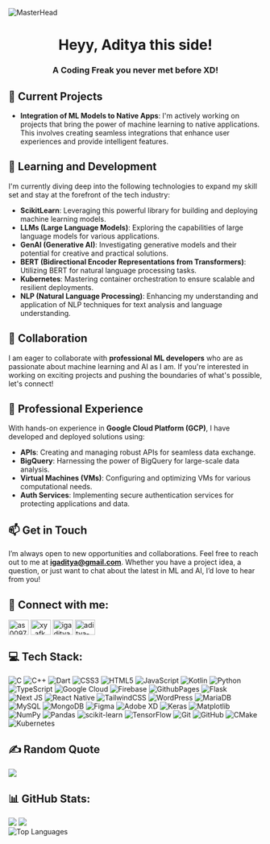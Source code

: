 ![MasterHead](https://user-images.githubusercontent.com/74038190/213866269-5d00981c-7c98-46d7-8a8e-16f462f15227.gif)
<h1 align="center">Heyy, Aditya this side!</h1>
<h3 align="center">A Coding Freak you never met before XD!</h3>

## 🔭 Current Projects
- **Integration of ML Models to Native Apps**: I'm actively working on projects that bring the power of machine learning to native applications. This involves creating seamless integrations that enhance user experiences and provide intelligent features.

## 🌱 Learning and Development
I'm currently diving deep into the following technologies to expand my skill set and stay at the forefront of the tech industry:
- **ScikitLearn**: Leveraging this powerful library for building and deploying machine learning models.
- **LLMs (Large Language Models)**: Exploring the capabilities of large language models for various applications.
- **GenAI (Generative AI)**: Investigating generative models and their potential for creative and practical solutions.
- **BERT (Bidirectional Encoder Representations from Transformers)**: Utilizing BERT for natural language processing tasks.
- **Kubernetes**: Mastering container orchestration to ensure scalable and resilient deployments.
- **NLP (Natural Language Processing)**: Enhancing my understanding and application of NLP techniques for text analysis and language understanding.

## 🤝 Collaboration
I am eager to collaborate with **professional ML developers** who are as passionate about machine learning and AI as I am. If you're interested in working on exciting projects and pushing the boundaries of what's possible, let's connect!

## 💬 Professional Experience
With hands-on experience in **Google Cloud Platform (GCP)**, I have developed and deployed solutions using:
- **APIs**: Creating and managing robust APIs for seamless data exchange.
- **BigQuery**: Harnessing the power of BigQuery for large-scale data analysis.
- **Virtual Machines (VMs)**: Configuring and optimizing VMs for various computational needs.
- **Auth Services**: Implementing secure authentication services for protecting applications and data.

## 📫 Get in Touch
I’m always open to new opportunities and collaborations. Feel free to reach out to me at **igaditya@gmail.com**. Whether you have a project idea, a question, or just want to chat about the latest in ML and AI, I’d love to hear from you!


## 🤝 Connect with me:
<p align="left">
<a href="https://linkedin.com/in/as0097" target="blank"><img align="center" src="https://raw.githubusercontent.com/rahuldkjain/github-profile-readme-generator/master/src/images/icons/Social/linked-in-alt.svg" alt="as0097" height="30" width="40" /></a>
<a href="https://instagram.com/xy_afk" target="blank"><img align="center" src="https://raw.githubusercontent.com/rahuldkjain/github-profile-readme-generator/master/src/images/icons/Social/instagram.svg" alt="xy_afk" height="30" width="40" /></a>
<a href="https://www.hackerrank.com/igaditya10" target="blank"><img align="center" src="https://raw.githubusercontent.com/rahuldkjain/github-profile-readme-generator/master/src/images/icons/Social/hackerrank.svg" alt="igaditya10" height="30" width="40" /></a>
<a href="https://www.leetcode.com/aditya-ig10" target="blank"><img align="center" src="https://raw.githubusercontent.com/rahuldkjain/github-profile-readme-generator/master/src/images/icons/Social/leet-code.svg" alt="aditya-ig10" height="30" width="40" /></a>
</p>


## 💻 Tech Stack:
![C](https://img.shields.io/badge/c-%2300599C.svg?style=for-the-badge&logo=c&logoColor=white) ![C++](https://img.shields.io/badge/c++-%2300599C.svg?style=for-the-badge&logo=c%2B%2B&logoColor=white) ![Dart](https://img.shields.io/badge/dart-%230175C2.svg?style=for-the-badge&logo=dart&logoColor=white) ![CSS3](https://img.shields.io/badge/css3-%231572B6.svg?style=for-the-badge&logo=css3&logoColor=white) ![HTML5](https://img.shields.io/badge/html5-%23E34F26.svg?style=for-the-badge&logo=html5&logoColor=white) ![JavaScript](https://img.shields.io/badge/javascript-%23323330.svg?style=for-the-badge&logo=javascript&logoColor=%23F7DF1E) ![Kotlin](https://img.shields.io/badge/kotlin-%237F52FF.svg?style=for-the-badge&logo=kotlin&logoColor=white) ![Python](https://img.shields.io/badge/python-3670A0?style=for-the-badge&logo=python&logoColor=ffdd54) ![TypeScript](https://img.shields.io/badge/typescript-%23007ACC.svg?style=for-the-badge&logo=typescript&logoColor=white) ![Google Cloud](https://img.shields.io/badge/GoogleCloud-%234285F4.svg?style=for-the-badge&logo=google-cloud&logoColor=white) ![Firebase](https://img.shields.io/badge/firebase-%23039BE5.svg?style=for-the-badge&logo=firebase) ![GithubPages](https://img.shields.io/badge/github%20pages-121013?style=for-the-badge&logo=github&logoColor=white) ![Flask](https://img.shields.io/badge/flask-%23000.svg?style=for-the-badge&logo=flask&logoColor=white) ![Next JS](https://img.shields.io/badge/Next-black?style=for-the-badge&logo=next.js&logoColor=white) ![React Native](https://img.shields.io/badge/react_native-%2320232a.svg?style=for-the-badge&logo=react&logoColor=%2361DAFB) ![TailwindCSS](https://img.shields.io/badge/tailwindcss-%2338B2AC.svg?style=for-the-badge&logo=tailwind-css&logoColor=white) ![WordPress](https://img.shields.io/badge/WordPress-%23117AC9.svg?style=for-the-badge&logo=WordPress&logoColor=white) ![MariaDB](https://img.shields.io/badge/MariaDB-003545?style=for-the-badge&logo=mariadb&logoColor=white) ![MySQL](https://img.shields.io/badge/mysql-4479A1.svg?style=for-the-badge&logo=mysql&logoColor=white) ![MongoDB](https://img.shields.io/badge/MongoDB-%234ea94b.svg?style=for-the-badge&logo=mongodb&logoColor=white) ![Figma](https://img.shields.io/badge/figma-%23F24E1E.svg?style=for-the-badge&logo=figma&logoColor=white) ![Adobe XD](https://img.shields.io/badge/Adobe%20XD-470137?style=for-the-badge&logo=Adobe%20XD&logoColor=#FF61F6) ![Keras](https://img.shields.io/badge/Keras-%23D00000.svg?style=for-the-badge&logo=Keras&logoColor=white) ![Matplotlib](https://img.shields.io/badge/Matplotlib-%23ffffff.svg?style=for-the-badge&logo=Matplotlib&logoColor=black) ![NumPy](https://img.shields.io/badge/numpy-%23013243.svg?style=for-the-badge&logo=numpy&logoColor=white) ![Pandas](https://img.shields.io/badge/pandas-%23150458.svg?style=for-the-badge&logo=pandas&logoColor=white) ![scikit-learn](https://img.shields.io/badge/scikit--learn-%23F7931E.svg?style=for-the-badge&logo=scikit-learn&logoColor=white) ![TensorFlow](https://img.shields.io/badge/TensorFlow-%23FF6F00.svg?style=for-the-badge&logo=TensorFlow&logoColor=white) ![Git](https://img.shields.io/badge/git-%23F05033.svg?style=for-the-badge&logo=git&logoColor=white) ![GitHub](https://img.shields.io/badge/github-%23121011.svg?style=for-the-badge&logo=github&logoColor=white) ![CMake](https://img.shields.io/badge/CMake-%23008FBA.svg?style=for-the-badge&logo=cmake&logoColor=white) ![Kubernetes](https://img.shields.io/badge/kubernetes-%23326ce5.svg?style=for-the-badge&logo=kubernetes&logoColor=white)

## ✍️ Random Quote
![](https://quotes-github-readme.vercel.app/api?type=horizontal&theme=radical)

## 📊 GitHub Stats:
![](https://github-readme-stats.vercel.app/api?username=aditya-ig10&theme=radical&hide_border=true&include_all_commits=true&count_private=true)
![](https://github-readme-streak-stats.herokuapp.com/?user=aditya-ig10&theme=radical&hide_border=true)<br/>
![Top Languages](https://github-readme-stats.vercel.app/api/top-langs/?username=aditya-ig10&theme=radical&hide_border=true&include_all_commits=true&count_private=true)

<!-- Proudly created with GPRM ( https://gprm.itsvg.in ) -->
